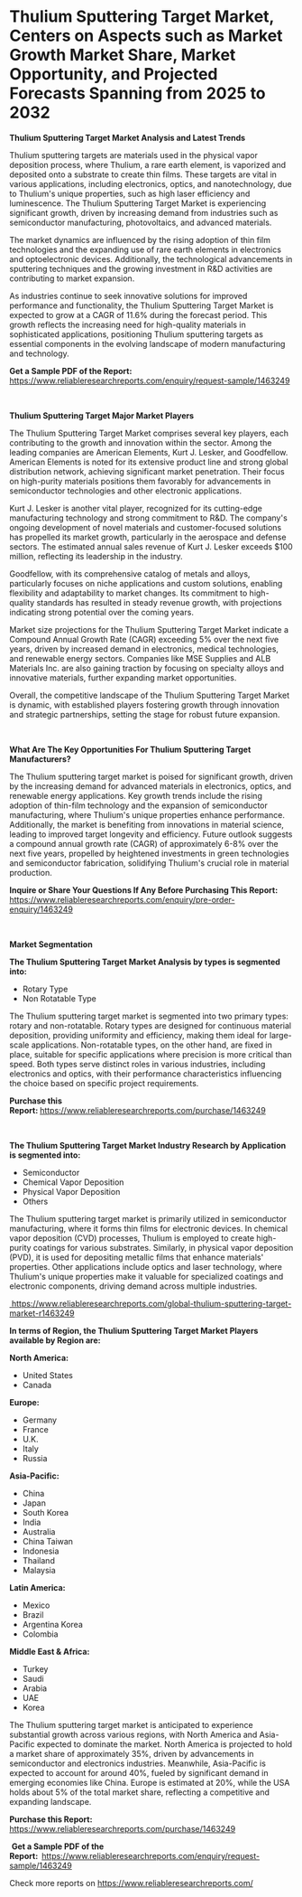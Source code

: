 <p><h1>Thulium Sputtering Target Market, Centers on Aspects such as Market Growth Market Share, Market Opportunity, and Projected Forecasts Spanning from 2025 to 2032</h1></p><p><strong>Thulium Sputtering Target Market Analysis and Latest Trends</strong></p>
<p><p>Thulium sputtering targets are materials used in the physical vapor deposition process, where Thulium, a rare earth element, is vaporized and deposited onto a substrate to create thin films. These targets are vital in various applications, including electronics, optics, and nanotechnology, due to Thulium's unique properties, such as high laser efficiency and luminescence. The Thulium Sputtering Target Market is experiencing significant growth, driven by increasing demand from industries such as semiconductor manufacturing, photovoltaics, and advanced materials.</p><p>The market dynamics are influenced by the rising adoption of thin film technologies and the expanding use of rare earth elements in electronics and optoelectronic devices. Additionally, the technological advancements in sputtering techniques and the growing investment in R&D activities are contributing to market expansion. </p><p>As industries continue to seek innovative solutions for improved performance and functionality, the Thulium Sputtering Target Market is expected to grow at a CAGR of 11.6% during the forecast period. This growth reflects the increasing need for high-quality materials in sophisticated applications, positioning Thulium sputtering targets as essential components in the evolving landscape of modern manufacturing and technology.</p></p>
<p><strong>Get a Sample PDF of the Report:&nbsp;</strong> <a href="https://www.reliableresearchreports.com/enquiry/request-sample/1463249?utm_campaign=2652&utm_medium=2&utm_source=Github&utm_content=ia&utm_term=03042025&utm_id=thulium-sputtering-target">https://www.reliableresearchreports.com/enquiry/request-sample/1463249</a></p>
<p>&nbsp;</p>
<p><strong>Thulium Sputtering Target Major Market Players</strong></p>
<p><p>The Thulium Sputtering Target Market comprises several key players, each contributing to the growth and innovation within the sector. Among the leading companies are American Elements, Kurt J. Lesker, and Goodfellow. American Elements is noted for its extensive product line and strong global distribution network, achieving significant market penetration. Their focus on high-purity materials positions them favorably for advancements in semiconductor technologies and other electronic applications.</p><p>Kurt J. Lesker is another vital player, recognized for its cutting-edge manufacturing technology and strong commitment to R&D. The company's ongoing development of novel materials and customer-focused solutions has propelled its market growth, particularly in the aerospace and defense sectors. The estimated annual sales revenue of Kurt J. Lesker exceeds $100 million, reflecting its leadership in the industry.</p><p>Goodfellow, with its comprehensive catalog of metals and alloys, particularly focuses on niche applications and custom solutions, enabling flexibility and adaptability to market changes. Its commitment to high-quality standards has resulted in steady revenue growth, with projections indicating strong potential over the coming years.</p><p>Market size projections for the Thulium Sputtering Target Market indicate a Compound Annual Growth Rate (CAGR) exceeding 5% over the next five years, driven by increased demand in electronics, medical technologies, and renewable energy sectors. Companies like MSE Supplies and ALB Materials Inc. are also gaining traction by focusing on specialty alloys and innovative materials, further expanding market opportunities.</p><p>Overall, the competitive landscape of the Thulium Sputtering Target Market is dynamic, with established players fostering growth through innovation and strategic partnerships, setting the stage for robust future expansion.</p></p>
<p>&nbsp;</p>
<p><strong>What Are The Key Opportunities For Thulium Sputtering Target Manufacturers?</strong></p>
<p><p>The Thulium sputtering target market is poised for significant growth, driven by the increasing demand for advanced materials in electronics, optics, and renewable energy applications. Key growth trends include the rising adoption of thin-film technology and the expansion of semiconductor manufacturing, where Thulium's unique properties enhance performance. Additionally, the market is benefiting from innovations in material science, leading to improved target longevity and efficiency. Future outlook suggests a compound annual growth rate (CAGR) of approximately 6-8% over the next five years, propelled by heightened investments in green technologies and semiconductor fabrication, solidifying Thulium's crucial role in material production.</p></p>
<p><strong>Inquire or Share Your Questions If Any Before Purchasing This Report:</strong> <a href="https://www.reliableresearchreports.com/enquiry/pre-order-enquiry/1463249?utm_campaign=2652&utm_medium=2&utm_source=Github&utm_content=ia&utm_term=03042025&utm_id=thulium-sputtering-target">https://www.reliableresearchreports.com/enquiry/pre-order-enquiry/1463249</a></p>
<p>&nbsp;</p>
<p><strong>Market Segmentation</strong></p>
<p><strong>The Thulium Sputtering Target Market Analysis by types is segmented into:</strong></p>
<p><ul><li>Rotary Type</li><li>Non Rotatable Type</li></ul></p>
<p><p>The Thulium sputtering target market is segmented into two primary types: rotary and non-rotatable. Rotary types are designed for continuous material deposition, providing uniformity and efficiency, making them ideal for large-scale applications. Non-rotatable types, on the other hand, are fixed in place, suitable for specific applications where precision is more critical than speed. Both types serve distinct roles in various industries, including electronics and optics, with their performance characteristics influencing the choice based on specific project requirements.</p></p>
<p><strong>Purchase this Report:&nbsp;</strong><a href="https://www.reliableresearchreports.com/purchase/1463249?utm_campaign=2652&utm_medium=2&utm_source=Github&utm_content=ia&utm_term=03042025&utm_id=thulium-sputtering-target">https://www.reliableresearchreports.com/purchase/1463249</a></p>
<p>&nbsp;</p>
<p><strong>The Thulium Sputtering Target Market Industry Research by Application is segmented into:</strong></p>
<p><ul><li>Semiconductor</li><li>Chemical Vapor Deposition</li><li>Physical Vapor Deposition</li><li>Others</li></ul></p>
<p><p>The Thulium sputtering target market is primarily utilized in semiconductor manufacturing, where it forms thin films for electronic devices. In chemical vapor deposition (CVD) processes, Thulium is employed to create high-purity coatings for various substrates. Similarly, in physical vapor deposition (PVD), it is used for depositing metallic films that enhance materials' properties. Other applications include optics and laser technology, where Thulium's unique properties make it valuable for specialized coatings and electronic components, driving demand across multiple industries.</p></p>
<p><a href="https://www.reliableresearchreports.com/global-thulium-sputtering-target-market-r1463249?utm_campaign=2652&utm_medium=2&utm_source=Github&utm_content=ia&utm_term=03042025&utm_id=thulium-sputtering-target">&nbsp;https://www.reliableresearchreports.com/global-thulium-sputtering-target-market-r1463249</a></p>
<p><strong>In terms of Region, the Thulium Sputtering Target Market Players available by Region are:</strong></p>
<p>
    <p> <strong> North America: </strong>
        <ul>
            <li>United States</li>
            <li>Canada</li>
        </ul>
        </p> 
    <p> <strong> Europe: </strong>
        <ul>
            <li>Germany</li>
            <li>France</li>
            <li>U.K.</li>
            <li>Italy</li>
            <li>Russia</li>
        </ul>
        </p> 
    <p> <strong> Asia-Pacific: </strong>
        <ul>
            <li>China</li>
            <li>Japan</li>
            <li>South Korea</li>
            <li>India</li>
            <li>Australia</li>
            <li>China Taiwan</li>
            <li>Indonesia</li>
            <li>Thailand</li>
            <li>Malaysia</li>
        </ul>
        </p> 
    <p> <strong> Latin America: </strong>
        <ul>
            <li>Mexico</li>
            <li>Brazil</li>
            <li>Argentina Korea</li>
            <li>Colombia</li>
        </ul>
        </p> 
    <p> <strong> Middle East & Africa: </strong>
        <ul>
            <li>Turkey</li>
            <li>Saudi</li>
            <li>Arabia</li>
            <li>UAE</li>
            <li>Korea</li>
        </ul>
    </p>
    </p>
<p><p>The Thulium sputtering target market is anticipated to experience substantial growth across various regions, with North America and Asia-Pacific expected to dominate the market. North America is projected to hold a market share of approximately 35%, driven by advancements in semiconductor and electronics industries. Meanwhile, Asia-Pacific is expected to account for around 40%, fueled by significant demand in emerging economies like China. Europe is estimated at 20%, while the USA holds about 5% of the total market share, reflecting a competitive and expanding landscape.</p></p>
<p><strong>Purchase this Report: </strong><a href="https://www.reliableresearchreports.com/purchase/1463249?utm_campaign=2652&utm_medium=2&utm_source=Github&utm_content=ia&utm_term=03042025&utm_id=thulium-sputtering-target">https://www.reliableresearchreports.com/purchase/1463249</a></p>
<p>&nbsp;<strong>Get a Sample PDF of the Report:&nbsp;&nbsp;</strong><a href="https://www.reliableresearchreports.com/enquiry/request-sample/1463249?utm_campaign=2652&utm_medium=2&utm_source=Github&utm_content=ia&utm_term=03042025&utm_id=thulium-sputtering-target">https://www.reliableresearchreports.com/enquiry/request-sample/1463249</a></p>
<p><strong></strong></p>
<p>Check more reports on <a href="https://www.reliableresearchreports.com/?utm_campaign=2652&utm_medium=2&utm_source=Github&utm_content=ia&utm_term=03042025&utm_id=thulium-sputtering-target">https://www.reliableresearchreports.com/</a></p>
